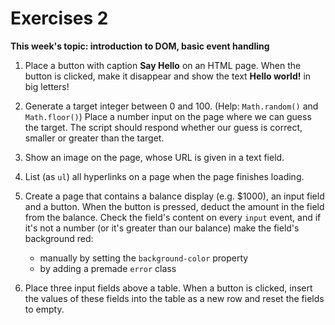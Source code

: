 # Exercises 2

**This week's topic: introduction to DOM, basic event handling**

1. Place a button with caption **Say Hello** on an HTML page. When the button is clicked, make it disappear and show the text **Hello world!** in big letters!

2. Generate a target integer between 0 and 100. (Help: `Math.random()` and `Math.floor()`) Place a number input on the page where we can guess the target. The script should respond whether our guess is correct, smaller or greater than the target.

3. Show an image on the page, whose URL is given in a text field.

4. List (as `ul`) all hyperlinks on a page when the page finishes loading.

5. Create a page that contains a balance display (e.g. $1000), an input field and a button. When the button is pressed, deduct the amount in the field from the balance. Check the field's content on every `input` event, and if it's not a number (or it's greater than our balance) make the field's background red:
    - manually by setting the `background-color` property
    - by adding a premade `error` class

6. Place three input fields above a table. When a button is clicked, insert the values of these fields into the table as a new row and reset the fields to empty.